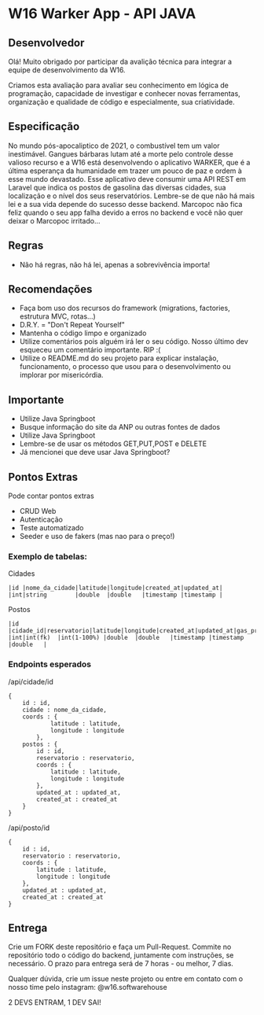 # W16 Warker App - API JAVA

## Desenvolvedor

Olá! Muito obrigado por participar da avalição técnica para integrar a equipe de desenvolvimento da W16.

Criamos esta avaliação para avaliar seu conhecimento em lógica de programação, capacidade de investigar e conhecer novas ferramentas, organização e qualidade de código e especialmente, sua criatividade.

## Especificação
No mundo pós-apocaliptico de 2021, o combustível tem um valor inestimável. Gangues bárbaras lutam até a morte pelo controle desse valioso recurso e a W16 está desenvolvendo o aplicativo WARKER, que é a última esperança da humanidade em trazer um pouco de paz e ordem à esse mundo devastado.
Esse aplicativo deve consumir uma API REST em Laravel que indica os postos de gasolina das diversas cidades, sua localização e o nível dos seus reservatórios. Lembre-se de que não há mais lei e a sua vida depende do sucesso desse backend. Marcopoc não fica feliz quando o seu app falha devido a erros no backend e você não quer deixar o Marcopoc irritado...

## Regras
- Não há regras, não há lei, apenas a sobrevivência importa! 

## Recomendações
- Faça bom uso dos recursos do framework (migrations, factories, estrutura MVC, rotas...)
- D.R.Y. = "Don't Repeat Yourself"
- Mantenha o código limpo e organizado
- Utilize comentários pois alguém irá ler o seu código. Nosso último dev esqueceu um comentário importante. RIP :(
- Utilize o README.md do seu projeto para explicar instalação, funcionamento, o processo que usou para o desenvolvimento ou implorar por misericórdia.

## Importante
- Utilize Java Springboot
- Busque informação do site da ANP ou outras fontes de dados
- Utilize Java Springboot
- Lembre-se de usar os métodos GET,PUT,POST e DELETE
- Já mencionei que deve usar Java Springboot?

## Pontos Extras
Pode contar pontos extras
- CRUD Web
- Autenticação
- Teste automatizado
- Seeder e uso de fakers (mas nao para o preço!)

### Exemplo de tabelas:

Cidades
```
|id |nome_da_cidade|latitude|longitude|created_at|updated_at|
|int|string        |double  |double   |timestamp |timestamp |
```

Postos
```
|id |cidade_id|reservatorio|latitude|longitude|created_at|updated_at|gas_price|
|int|int(fk)  |int(1-100%) |double  |double   |timestamp |timestamp |double   |
```

### Endpoints esperados
/api/cidade/id
```
{
    id : id,
    cidade : nome_da_cidade,
    coords : {
            latitude : latitude,
            longitude : longitude
        },
    postos : {
        id : id,
        reservatorio : reservatorio,
        coords : {
            latitude : latitude,
            longitude : longitude
        },
        updated_at : updated_at,
        created_at : created_at
    }
}
```

/api/posto/id
```
{
    id : id,
    reservatorio : reservatorio,
    coords : {
        latitude : latitude,
        longitude : longitude
    },
    updated_at : updated_at,
    created_at : created_at
}
```

## Entrega
Crie um FORK deste repositório e faça um Pull-Request. Commite no repositório todo o código do backend, juntamente com instruções, se necessário. O prazo para entrega será de 7 horas - ou melhor, 7 dias.

Qualquer dúvida, crie um issue neste projeto ou entre em contato com o nosso time pelo instagram: @w16.softwarehouse

2 DEVS ENTRAM, 1 DEV SAI!
